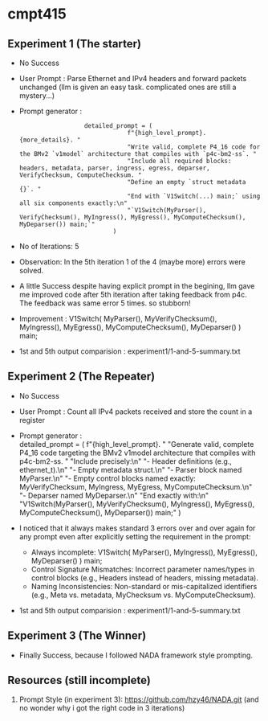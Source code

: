 # cmpt415

## Experiment 1  (The starter)
- No Success
- User Prompt : Parse Ethernet and IPv4 headers and forward packets unchanged (llm is given an easy task. complicated ones are still a mystery...)
- Prompt generator :  

                        detailed_prompt = (
                                    f"{high_level_prompt}. {more_details}. "
                                    "Write valid, complete P4_16 code for the BMv2 `v1model` architecture that compiles with `p4c-bm2-ss`. "
                                    "Include all required blocks: headers, metadata, parser, ingress, egress, deparser, VerifyChecksum, ComputeChecksum. "
                                    "Define an empty `struct metadata {}`. "
                                    "End with `V1Switch(...) main;` using all six components exactly:\n"
                                    "`V1Switch(MyParser(), VerifyChecksum(), MyIngress(), MyEgress(), MyComputeChecksum(), MyDeparser()) main;`"
                                )

- No of Iterations: 5 

- Observation: In the 5th iteration 1 of the 4 (maybe more) errors were solved.
- A little Success despite having explicit prompt in the begining, llm gave me improved code after 5th iteration after taking feedback from p4c. The feedback was  same error 5 times. so stubborn!

- Improvement : 
                V1Switch(
                    MyParser(),
                    MyVerifyChecksum(),
                    MyIngress(),
                    MyEgress(),
                    MyComputeChecksum(),
                    MyDeparser()
                ) main;

- 1st and 5th output comparision :  experiment1/1-and-5-summary.txt


## Experiment 2 (The Repeater)
- No Success
- User Prompt : Count all IPv4 packets received and store the count in a register 
- Prompt generator :  
                    detailed_prompt = (
                        f"{high_level_prompt}. "
                        "Generate valid, complete P4_16 code targeting the BMv2 v1model architecture that compiles with p4c-bm2-ss. "
                        "Include precisely:\n"
                        "- Header definitions (e.g., ethernet_t).\n"
                        "- Empty metadata struct.\n"
                        "- Parser block named MyParser.\n"
                        "- Empty control blocks named exactly: MyVerifyChecksum, MyIngress, MyEgress, MyComputeChecksum.\n"
                        "- Deparser named MyDeparser.\n"
                        "End exactly with:\n"
                        "V1Switch(MyParser(), MyVerifyChecksum(), MyIngress(), MyEgress(), MyComputeChecksum(), MyDeparser()) main;"
                    )

- I noticed that it always makes standard 3 errors over and over again for any prompt even after explicitly setting the requirement in the prompt: 
    - Always incomplete: 
            V1Switch(
                MyParser(),
                MyIngress(),
                MyEgress(),
                MyDeparser()
            ) main;
    - Control Signature Mismatches: Incorrect parameter names/types in control blocks (e.g., Headers instead of headers, missing metadata).
    - Naming Inconsistencies: Non-standard or mis-capitalized identifiers (e.g., Meta vs. metadata, MyChecksum vs. MyComputeChecksum).


- 1st and 5th output comparision :  experiment1/1-and-5-summary.txt


## Experiment 3 (The Winner)

- Finally Success, because I followed NADA framework style prompting. 



## Resources (still incomplete)

1) Prompt Style (in experiment 3): https://github.com/hzy46/NADA.git  (and no wonder why i got the right code in 3 iterations)
